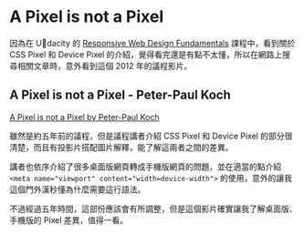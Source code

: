 # A Pixel is not a Pixel

因為在 Udacity 的 [Responsive Web Design Fundamentals](https://classroom.udacity.com/courses/ud893) 課程中，看到關於 CSS Pixel 和 Device Pixel 的介紹，覺得看完還是有點不太懂，所以在網路上搜尋相關文章時，意外看到這個 2012 年的議程影片。

## A Pixel is not a Pixel - Peter-Paul Koch

[A Pixel is not a Pixel by Peter-Paul Koch](https://fronteers.nl/congres/2012/sessions/a-pixel-is-not-a-pixel-peter-paul-koch)

雖然是約五年前的議程，但是議程講者介紹 CSS Pixel 和 Device Pixel 的部分很清楚，而且有投影片搭配圖片解釋，能了解這兩者之間的差異。

講者也依序介紹了很多桌面版網頁轉成手機版網頁的問題，並在適當的點介紹 `<meta name="viewport" content="width=device-width">` 的使用，意外的讓我這個門外漢秒懂為什麼需要這行語法。

不過經過五年時間，這部份應該會有所調整，但是這個影片確實讓我了解桌面版、手機版的 Pixel 差異，值得一看。